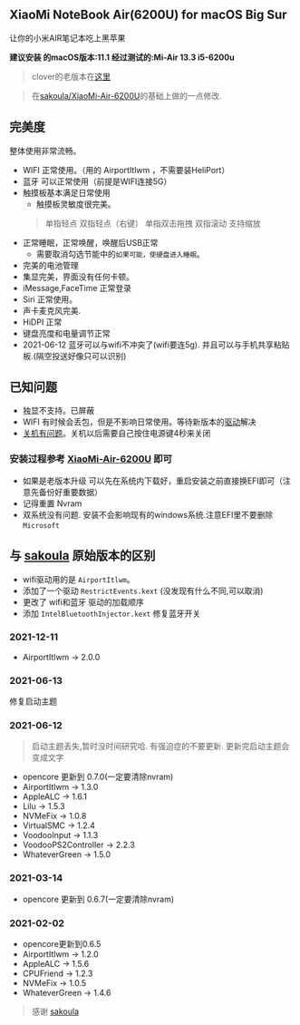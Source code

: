 

## XiaoMi NoteBook Air(6200U) for macOS Big Sur


让你的小米AIR笔记本吃上黑苹果

**建议安装 的macOS版本:11.1   经过测试的:Mi-Air 13.3 i5-6200u**

> clover的老版本在[这里](https://github.com/whtiehack/XiaoMi-Air/tree/clover-10.13)



> 在[sakoula/XiaoMi-Air-6200U](https://github.com/sakoula/XiaoMi-Air-6200U)的基础上做的一点修改.



## 完美度

整体使用非常流畅。

* WIFI 正常使用。（用的 AirportItlwm ，不需要装HeliPort）
* 蓝牙 可以正常使用（前提是WIFI连接5G）
* 触摸板基本满足日常使用
    * 触摸板灵敏度很完美。
    > 单指轻点
    > 双指轻点（右键）
    > 单指双击拖拽
    > 双指滚动
    > 支持缩放
* 正常睡眠，正常唤醒，唤醒后USB正常
    * 需要取消勾选节能中的`如果可能，使硬盘进入睡眠`。
* 完美的电池管理
* 集显完美，界面没有任何卡顿。
* iMessage,FaceTime 正常登录
* Siri 正常使用。
* 声卡麦克风完美.
* HiDPI 正常
* 键盘亮度和电量调节正常
* 2021-06-12 蓝牙可以与wifi不冲突了(wifi要连5g). 并且可以与手机共享粘贴板.(隔空投送好像只可以识别)

## 已知问题

* 独显不支持。已屏蔽
* WIFI 有时候会丢包，但是不影响日常使用。等待新版本的[驱动](https://github.com/OpenIntelWireless/itlwm)解决
* [关机有问题](https://github.com/sakoula/XiaoMi-Air-6200U/issues/11)。关机以后需要自己按住电源键4秒来关闭


### 安装过程参考 [XiaoMi-Air-6200U](https://github.com/sakoula/XiaoMi-Air-6200U) 即可

* 如果是老版本升级 可以先在系统内下载好，重启安装之前直接换EFI即可（注意先备份好重要数据）
* 记得重置 Nvram
* 双系统没有问题. 安装不会影响现有的windows系统.注意EFI里不要删除 `Microsoft`

## 与 [sakoula](https://github.com/sakoula/XiaoMi-Air-6200U) 原始版本的区别

* wifi驱动用的是 `AirportItlwm`。
* 添加了一个驱动 `RestrictEvents.kext` (没发现有什么不同,可以取消)
* 更改了 wifi和蓝牙 驱动的加载顺序
* 添加 `IntelBluetoothInjector.kext` 修复蓝牙开关



### 2021-12-11

* AirportItlwm -> 2.0.0


### 2021-06-13

修复启动主题


### 2021-06-12

> 启动主题丢失,暂时没时间研究哈. 有强迫症的不要更新. 更新完启动主题会变成文字

* opencore 更新到 0.7.0(一定要清除nvram)
* AirportItlwm -> 1.3.0
* AppleALC -> 1.6.1
* Lilu -> 1.5.3
* NVMeFix -> 1.0.8
* VirtualSMC -> 1.2.4
* VoodooInput -> 1.1.3
* VoodooPS2Controller -> 2.2.3
* WhateverGreen -> 1.5.0


### 2021-03-14

* opencore 更新到 0.6.7(一定要清除nvram)

### 2021-02-02

* opencore更新到0.6.5
* AirportItlwm -> 1.2.0
* AppleALC -> 1.5.6
* CPUFriend -> 1.2.3
* NVMeFix -> 1.0.5
* WhateverGreen -> 1.4.6


> 感谢 [sakoula](https://github.com/sakoula)



